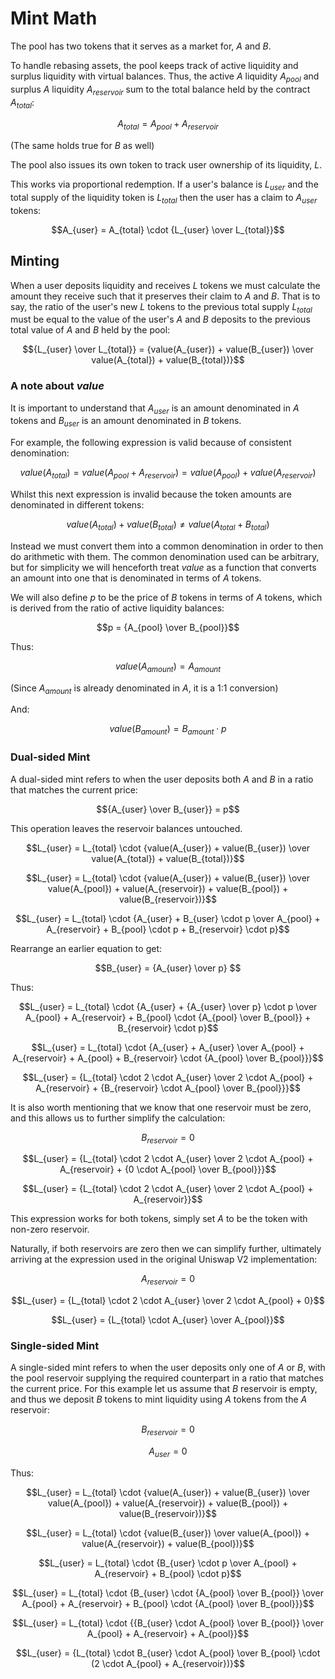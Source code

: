 # Mint Math

The pool has two tokens that it serves as a market for, $A$ and $B$.

To handle rebasing assets, the pool keeps track of active liquidity and surplus liquidity with virtual balances.
Thus, the active $A$ liquidity $A_{pool}$ and surplus $A$ liquidity $A_{reservoir}$ sum to the total balance held by the contract $A_{total}$:

```math
A_{total} = A_{pool} + A_{reservoir}
```
(The same holds true for $B$ as well)

The pool also issues its own token to track user ownership of its liquidity, $L$.

This works via proportional redemption.
If a user's balance is $L_{user}$ and the total supply of the liquidity token is $L_{total}$ then the user has a claim to $A_{user}$ tokens:

```math
A_{user} = A_{total} \cdot {L_{user} \over L_{total}}
```
## Minting

When a user deposits liquidity and receives $L$ tokens we must calculate the amount they receive such that it preserves their claim to $A$ and $B$.
That is to say, the ratio of the user's new $L$ tokens to the previous total supply $L_{total}$ must be equal to the value of the user's $A$ and $B$ deposits to the previous total value of $A$ and $B$ held by the pool:

```math
{L_{user} \over L_{total}} = {value(A_{user}) + value(B_{user}) \over value(A_{total}) + value(B_{total})}
```

### A note about $value$
It is important to understand that $A_{user}$ is an amount denominated in $A$ tokens and $B_{user}$ is an amount denominated in $B$ tokens.

For example, the following expression is valid because of consistent denomination:

```math
value(A_{total}) = value(A_{pool} + A_{reservoir}) = value(A_{pool}) + value(A_{reservoir})
```

Whilst this next expression is invalid because the token amounts are denominated in different tokens:

```math
value(A_{total}) + value(B_{total}) \neq value(A_{total} + B_{total})
```

Instead we must convert them into a common denomination in order to then do arithmetic with them.
The common denomination used can be arbitrary, but for simplicity we will henceforth treat $value$ as a function that converts an amount into one that is denominated in terms of $A$ tokens.

We will also define $p$ to be the price of $B$ tokens in terms of $A$ tokens, which is derived from the ratio of active liquidity balances:
```math
p = {A_{pool} \over B_{pool}}
```

Thus:

```math
value(A_{amount}) = A_{amount}
```
(Since $A_{amount}$ is already denominated in $A$, it is a 1:1 conversion)

And:

```math
value(B_{amount}) = B_{amount} \cdot p
```

### Dual-sided Mint

A dual-sided mint refers to when the user deposits both $A$ and $B$ in a ratio that matches the current price:

```math
{A_{user} \over B_{user}} = p
```

This operation leaves the reservoir balances untouched.

```math
L_{user} = L_{total} \cdot {value(A_{user}) + value(B_{user}) \over value(A_{total}) + value(B_{total})}
```
```math
L_{user} = L_{total} \cdot {value(A_{user}) + value(B_{user}) \over value(A_{pool}) + value(A_{reservoir}) + value(B_{pool}) + value(B_{reservoir})}
```
```math
L_{user} = L_{total} \cdot {A_{user} + B_{user} \cdot p \over A_{pool} + A_{reservoir} + B_{pool} \cdot p + B_{reservoir} \cdot p}
```

Rearrange an earlier equation to get:
```math
B_{user} = {A_{user} \over p} 
```

Thus:

```math
L_{user} = L_{total} \cdot {A_{user} + {A_{user} \over p} \cdot p \over A_{pool} + A_{reservoir} + B_{pool} \cdot {A_{pool} \over B_{pool}} + B_{reservoir} \cdot p}
```
```math
L_{user} = L_{total} \cdot {A_{user} + A_{user} \over A_{pool} + A_{reservoir} + A_{pool} + B_{reservoir} \cdot {A_{pool} \over B_{pool}}}
```
```math
L_{user} = {L_{total} \cdot 2 \cdot A_{user} \over 2 \cdot A_{pool} + A_{reservoir} + {B_{reservoir} \cdot A_{pool} \over B_{pool}}}
```

It is also worth mentioning that we know that one reservoir must be zero, and this allows us to further simplify the calculation:

```math
B_{reservoir} = 0
```
```math
L_{user} = {L_{total} \cdot 2 \cdot A_{user} \over 2 \cdot A_{pool} + A_{reservoir} + {0 \cdot A_{pool} \over B_{pool}}}
```
```math
L_{user} = {L_{total} \cdot 2 \cdot A_{user} \over 2 \cdot A_{pool} + A_{reservoir}}
```

This expression works for both tokens, simply set $A$ to be the token with non-zero reservoir.

Naturally, if both reservoirs are zero then we can simplify further, ultimately arriving at the expression used in the original Uniswap V2 implementation:

```math
A_{reservoir} = 0
```
```math
L_{user} = {L_{total} \cdot 2 \cdot A_{user} \over 2 \cdot A_{pool} + 0}
```
```math
L_{user} = {L_{total} \cdot A_{user} \over A_{pool}}
```

### Single-sided Mint

A single-sided mint refers to when the user deposits only one of $A$ or $B$, with the pool reservoir supplying the required counterpart in a ratio that matches the current price.
For this example let us assume that $B$ reservoir is empty, and thus we deposit $B$ tokens to mint liquidity using $A$ tokens from the $A$ reservoir:

```math
B_{reservoir} = 0
```
```math
A_{user} = 0
```

Thus:

```math
L_{user} = L_{total} \cdot {value(A_{user}) + value(B_{user}) \over value(A_{pool}) + value(A_{reservoir}) + value(B_{pool}) + value(B_{reservoir})}
```
```math
L_{user} = L_{total} \cdot {value(B_{user}) \over value(A_{pool}) + value(A_{reservoir}) + value(B_{pool})}
```
```math
L_{user} = L_{total} \cdot {B_{user} \cdot p \over A_{pool} + A_{reservoir} + B_{pool} \cdot p}
```
```math
L_{user} = L_{total} \cdot {B_{user} \cdot {A_{pool} \over B_{pool}} \over A_{pool} + A_{reservoir} + B_{pool} \cdot {A_{pool} \over B_{pool}}}
```
```math
L_{user} = L_{total} \cdot {{B_{user} \cdot A_{pool} \over B_{pool}} \over A_{pool} + A_{reservoir} + A_{pool}}
```
```math
L_{user} = {L_{total} \cdot B_{user} \cdot A_{pool} \over B_{pool} \cdot (2 \cdot A_{pool} + A_{reservoir})}
```
